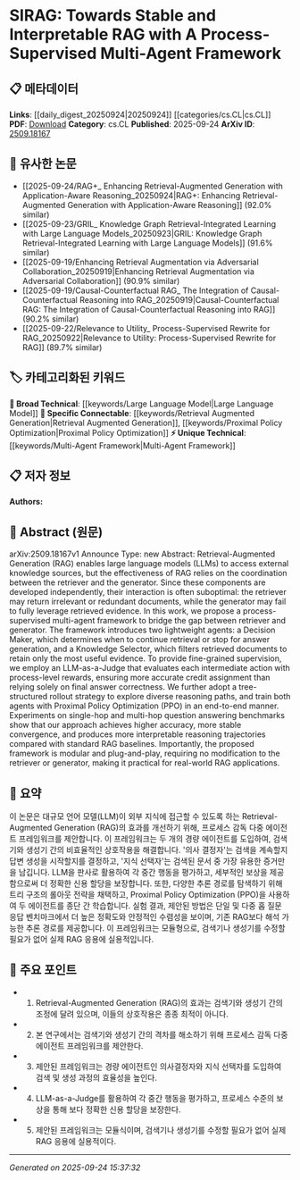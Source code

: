 <!-- KEYWORD_LINKING_METADATA:
{
  "processed_timestamp": "2025-09-24T15:37:32.784818",
  "vocabulary_version": "1.0",
  "selected_keywords": [
    "Retrieval Augmented Generation",
    "Large Language Model",
    "Proximal Policy Optimization",
    "Multi-Agent Framework"
  ],
  "rejected_keywords": [],
  "similarity_scores": {
    "Retrieval Augmented Generation": 0.85,
    "Large Language Model": 0.8,
    "Proximal Policy Optimization": 0.82,
    "Multi-Agent Framework": 0.78
  },
  "extraction_method": "AI_prompt_based",
  "budget_applied": true,
  "candidates_json": {
    "candidates": [
      {
        "surface": "Retrieval-Augmented Generation",
        "canonical": "Retrieval Augmented Generation",
        "aliases": [
          "RAG"
        ],
        "category": "specific_connectable",
        "rationale": "RAG is a key concept in the paper, focusing on enhancing LLMs with external knowledge, which is crucial for linking related research.",
        "novelty_score": 0.45,
        "connectivity_score": 0.88,
        "specificity_score": 0.8,
        "link_intent_score": 0.85
      },
      {
        "surface": "Large Language Models",
        "canonical": "Large Language Model",
        "aliases": [
          "LLM"
        ],
        "category": "broad_technical",
        "rationale": "LLMs are central to the study and provide a broad technical foundation for linking with other NLP research.",
        "novelty_score": 0.3,
        "connectivity_score": 0.9,
        "specificity_score": 0.7,
        "link_intent_score": 0.8
      },
      {
        "surface": "Proximal Policy Optimization",
        "canonical": "Proximal Policy Optimization",
        "aliases": [
          "PPO"
        ],
        "category": "specific_connectable",
        "rationale": "PPO is a specific reinforcement learning technique used in the framework, linking it to other works in machine learning optimization.",
        "novelty_score": 0.55,
        "connectivity_score": 0.75,
        "specificity_score": 0.78,
        "link_intent_score": 0.82
      },
      {
        "surface": "Multi-Agent Framework",
        "canonical": "Multi-Agent Framework",
        "aliases": [],
        "category": "unique_technical",
        "rationale": "The framework is a novel approach introduced in the paper, providing a unique angle for linking with multi-agent system research.",
        "novelty_score": 0.65,
        "connectivity_score": 0.7,
        "specificity_score": 0.85,
        "link_intent_score": 0.78
      }
    ],
    "ban_list_suggestions": [
      "retriever",
      "generator",
      "framework"
    ]
  },
  "decisions": [
    {
      "candidate_surface": "Retrieval-Augmented Generation",
      "resolved_canonical": "Retrieval Augmented Generation",
      "decision": "linked",
      "scores": {
        "novelty": 0.45,
        "connectivity": 0.88,
        "specificity": 0.8,
        "link_intent": 0.85
      }
    },
    {
      "candidate_surface": "Large Language Models",
      "resolved_canonical": "Large Language Model",
      "decision": "linked",
      "scores": {
        "novelty": 0.3,
        "connectivity": 0.9,
        "specificity": 0.7,
        "link_intent": 0.8
      }
    },
    {
      "candidate_surface": "Proximal Policy Optimization",
      "resolved_canonical": "Proximal Policy Optimization",
      "decision": "linked",
      "scores": {
        "novelty": 0.55,
        "connectivity": 0.75,
        "specificity": 0.78,
        "link_intent": 0.82
      }
    },
    {
      "candidate_surface": "Multi-Agent Framework",
      "resolved_canonical": "Multi-Agent Framework",
      "decision": "linked",
      "scores": {
        "novelty": 0.65,
        "connectivity": 0.7,
        "specificity": 0.85,
        "link_intent": 0.78
      }
    }
  ]
}
-->

# SIRAG: Towards Stable and Interpretable RAG with A Process-Supervised Multi-Agent Framework

## 📋 메타데이터

**Links**: [[daily_digest_20250924|20250924]] [[categories/cs.CL|cs.CL]]
**PDF**: [Download](https://arxiv.org/pdf/2509.18167.pdf)
**Category**: cs.CL
**Published**: 2025-09-24
**ArXiv ID**: [2509.18167](https://arxiv.org/abs/2509.18167)

## 🔗 유사한 논문
- [[2025-09-24/RAG+_ Enhancing Retrieval-Augmented Generation with Application-Aware Reasoning_20250924|RAG+: Enhancing Retrieval-Augmented Generation with Application-Aware Reasoning]] (92.0% similar)
- [[2025-09-23/GRIL_ Knowledge Graph Retrieval-Integrated Learning with Large Language Models_20250923|GRIL: Knowledge Graph Retrieval-Integrated Learning with Large Language Models]] (91.6% similar)
- [[2025-09-19/Enhancing Retrieval Augmentation via Adversarial Collaboration_20250919|Enhancing Retrieval Augmentation via Adversarial Collaboration]] (90.9% similar)
- [[2025-09-19/Causal-Counterfactual RAG_ The Integration of Causal-Counterfactual Reasoning into RAG_20250919|Causal-Counterfactual RAG: The Integration of Causal-Counterfactual Reasoning into RAG]] (90.2% similar)
- [[2025-09-22/Relevance to Utility_ Process-Supervised Rewrite for RAG_20250922|Relevance to Utility: Process-Supervised Rewrite for RAG]] (89.7% similar)

## 🏷️ 카테고리화된 키워드
**🧠 Broad Technical**: [[keywords/Large Language Model|Large Language Model]]
**🔗 Specific Connectable**: [[keywords/Retrieval Augmented Generation|Retrieval Augmented Generation]], [[keywords/Proximal Policy Optimization|Proximal Policy Optimization]]
**⚡ Unique Technical**: [[keywords/Multi-Agent Framework|Multi-Agent Framework]]

## 📋 저자 정보

**Authors:** 

## 📄 Abstract (원문)

arXiv:2509.18167v1 Announce Type: new 
Abstract: Retrieval-Augmented Generation (RAG) enables large language models (LLMs) to access external knowledge sources, but the effectiveness of RAG relies on the coordination between the retriever and the generator. Since these components are developed independently, their interaction is often suboptimal: the retriever may return irrelevant or redundant documents, while the generator may fail to fully leverage retrieved evidence. In this work, we propose a process-supervised multi-agent framework to bridge the gap between retriever and generator. The framework introduces two lightweight agents: a Decision Maker, which determines when to continue retrieval or stop for answer generation, and a Knowledge Selector, which filters retrieved documents to retain only the most useful evidence. To provide fine-grained supervision, we employ an LLM-as-a-Judge that evaluates each intermediate action with process-level rewards, ensuring more accurate credit assignment than relying solely on final answer correctness. We further adopt a tree-structured rollout strategy to explore diverse reasoning paths, and train both agents with Proximal Policy Optimization (PPO) in an end-to-end manner. Experiments on single-hop and multi-hop question answering benchmarks show that our approach achieves higher accuracy, more stable convergence, and produces more interpretable reasoning trajectories compared with standard RAG baselines. Importantly, the proposed framework is modular and plug-and-play, requiring no modification to the retriever or generator, making it practical for real-world RAG applications.

## 📝 요약

이 논문은 대규모 언어 모델(LLM)이 외부 지식에 접근할 수 있도록 하는 Retrieval-Augmented Generation (RAG)의 효과를 개선하기 위해, 프로세스 감독 다중 에이전트 프레임워크를 제안합니다. 이 프레임워크는 두 개의 경량 에이전트를 도입하여, 검색기와 생성기 간의 비효율적인 상호작용을 해결합니다. '의사 결정자'는 검색을 계속할지 답변 생성을 시작할지를 결정하고, '지식 선택자'는 검색된 문서 중 가장 유용한 증거만을 남깁니다. LLM을 판사로 활용하여 각 중간 행동을 평가하고, 세부적인 보상을 제공함으로써 더 정확한 신용 할당을 보장합니다. 또한, 다양한 추론 경로를 탐색하기 위해 트리 구조의 롤아웃 전략을 채택하고, Proximal Policy Optimization (PPO)을 사용하여 두 에이전트를 종단 간 학습합니다. 실험 결과, 제안된 방법은 단일 및 다중 홉 질문 응답 벤치마크에서 더 높은 정확도와 안정적인 수렴성을 보이며, 기존 RAG보다 해석 가능한 추론 경로를 제공합니다. 이 프레임워크는 모듈형으로, 검색기나 생성기를 수정할 필요가 없어 실제 RAG 응용에 실용적입니다.

## 🎯 주요 포인트

- 1. Retrieval-Augmented Generation (RAG)의 효과는 검색기와 생성기 간의 조정에 달려 있으며, 이들의 상호작용은 종종 최적이 아니다.
- 2. 본 연구에서는 검색기와 생성기 간의 격차를 해소하기 위해 프로세스 감독 다중 에이전트 프레임워크를 제안한다.
- 3. 제안된 프레임워크는 경량 에이전트인 의사결정자와 지식 선택자를 도입하여 검색 및 생성 과정의 효율성을 높인다.
- 4. LLM-as-a-Judge를 활용하여 각 중간 행동을 평가하고, 프로세스 수준의 보상을 통해 보다 정확한 신용 할당을 보장한다.
- 5. 제안된 프레임워크는 모듈식이며, 검색기나 생성기를 수정할 필요가 없어 실제 RAG 응용에 실용적이다.


---

*Generated on 2025-09-24 15:37:32*